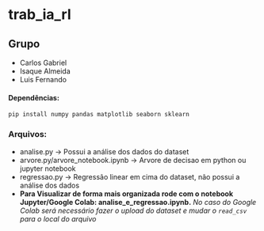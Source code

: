 # trab_ia_rl

## Grupo
- Carlos Gabriel
- Isaque Almeida
- Luis Fernando

#### Dependências:
```pip install numpy pandas matplotlib seaborn sklearn```

### Arquivos:
- analise.py -> Possui a análise dos dados do dataset
- arvore.py/arvore_notebook.ipynb -> Arvore de decisao em python ou jupyter notebook
- regressao.py -> Regressão linear em cima do dataset, não possui a análise dos dados
- **Para Visualizar de forma mais organizada rode com o notebook Jupyter/Google Colab: analise_e_regressao.ipynb.** *No caso do Google Colab será necessário fazer o upload do dataset e mudar o `read_csv` para o local do arquivo*
